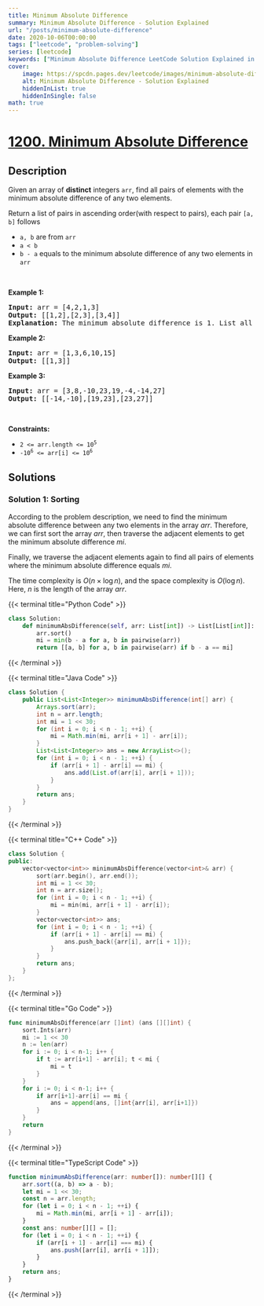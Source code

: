 ```yaml
---
title: Minimum Absolute Difference
summary: Minimum Absolute Difference - Solution Explained
url: "/posts/minimum-absolute-difference"
date: 2020-10-06T00:00:00
tags: ["leetcode", "problem-solving"]
series: [leetcode]
keywords: ["Minimum Absolute Difference LeetCode Solution Explained in all languages", "1200", "leetcode question 1200", "Minimum Absolute Difference", "LeetCode", "leetcode solution in Python3 C++ Java Go PHP Ruby Swift TypeScript Rust C# JavaScript C", "GeeksforGeeks", "InterviewBit", "Coding Ninjas", "HackerRank", "HackerEarth", "CodeChef", "TopCoder", "AlgoExpert", "freeCodeCamp", "Codeforces", "GitHub", "AtCoder", "Samir Paul"]
cover:
    image: https://spcdn.pages.dev/leetcode/images/minimum-absolute-difference.webp
    alt: Minimum Absolute Difference - Solution Explained
    hiddenInList: true
    hiddenInSingle: false
math: true
---
```



# [1200. Minimum Absolute Difference](https://leetcode.com/problems/minimum-absolute-difference)


## Description

<p>Given an array of <strong>distinct</strong> integers <code>arr</code>, find all pairs of elements with the minimum absolute difference of any two elements.</p>

<p>Return a list of pairs in ascending order(with respect to pairs), each pair <code>[a, b]</code> follows</p>

<ul>
	<li><code>a, b</code> are from <code>arr</code></li>
	<li><code>a &lt; b</code></li>
	<li><code>b - a</code> equals to the minimum absolute difference of any two elements in <code>arr</code></li>
</ul>

<p>&nbsp;</p>
<p><strong class="example">Example 1:</strong></p>

<pre>
<strong>Input:</strong> arr = [4,2,1,3]
<strong>Output:</strong> [[1,2],[2,3],[3,4]]
<strong>Explanation: </strong>The minimum absolute difference is 1. List all pairs with difference equal to 1 in ascending order.</pre>

<p><strong class="example">Example 2:</strong></p>

<pre>
<strong>Input:</strong> arr = [1,3,6,10,15]
<strong>Output:</strong> [[1,3]]
</pre>

<p><strong class="example">Example 3:</strong></p>

<pre>
<strong>Input:</strong> arr = [3,8,-10,23,19,-4,-14,27]
<strong>Output:</strong> [[-14,-10],[19,23],[23,27]]
</pre>

<p>&nbsp;</p>
<p><strong>Constraints:</strong></p>

<ul>
	<li><code>2 &lt;= arr.length &lt;= 10<sup>5</sup></code></li>
	<li><code>-10<sup>6</sup> &lt;= arr[i] &lt;= 10<sup>6</sup></code></li>
</ul>

## Solutions

### Solution 1: Sorting

According to the problem description, we need to find the minimum absolute difference between any two elements in the array $arr$. Therefore, we can first sort the array $arr$, then traverse the adjacent elements to get the minimum absolute difference $mi$.

Finally, we traverse the adjacent elements again to find all pairs of elements where the minimum absolute difference equals $mi$.

The time complexity is $O(n \times \log n)$, and the space complexity is $O(\log n)$. Here, $n$ is the length of the array $arr$.

<!-- tabs:start -->

{{< terminal title="Python Code" >}}
```python
class Solution:
    def minimumAbsDifference(self, arr: List[int]) -> List[List[int]]:
        arr.sort()
        mi = min(b - a for a, b in pairwise(arr))
        return [[a, b] for a, b in pairwise(arr) if b - a == mi]
```
{{< /terminal >}}

{{< terminal title="Java Code" >}}
```java
class Solution {
    public List<List<Integer>> minimumAbsDifference(int[] arr) {
        Arrays.sort(arr);
        int n = arr.length;
        int mi = 1 << 30;
        for (int i = 0; i < n - 1; ++i) {
            mi = Math.min(mi, arr[i + 1] - arr[i]);
        }
        List<List<Integer>> ans = new ArrayList<>();
        for (int i = 0; i < n - 1; ++i) {
            if (arr[i + 1] - arr[i] == mi) {
                ans.add(List.of(arr[i], arr[i + 1]));
            }
        }
        return ans;
    }
}
```
{{< /terminal >}}

{{< terminal title="C++ Code" >}}
```cpp
class Solution {
public:
    vector<vector<int>> minimumAbsDifference(vector<int>& arr) {
        sort(arr.begin(), arr.end());
        int mi = 1 << 30;
        int n = arr.size();
        for (int i = 0; i < n - 1; ++i) {
            mi = min(mi, arr[i + 1] - arr[i]);
        }
        vector<vector<int>> ans;
        for (int i = 0; i < n - 1; ++i) {
            if (arr[i + 1] - arr[i] == mi) {
                ans.push_back({arr[i], arr[i + 1]});
            }
        }
        return ans;
    }
};
```
{{< /terminal >}}

{{< terminal title="Go Code" >}}
```go
func minimumAbsDifference(arr []int) (ans [][]int) {
	sort.Ints(arr)
	mi := 1 << 30
	n := len(arr)
	for i := 0; i < n-1; i++ {
		if t := arr[i+1] - arr[i]; t < mi {
			mi = t
		}
	}
	for i := 0; i < n-1; i++ {
		if arr[i+1]-arr[i] == mi {
			ans = append(ans, []int{arr[i], arr[i+1]})
		}
	}
	return
}
```
{{< /terminal >}}

{{< terminal title="TypeScript Code" >}}
```ts
function minimumAbsDifference(arr: number[]): number[][] {
    arr.sort((a, b) => a - b);
    let mi = 1 << 30;
    const n = arr.length;
    for (let i = 0; i < n - 1; ++i) {
        mi = Math.min(mi, arr[i + 1] - arr[i]);
    }
    const ans: number[][] = [];
    for (let i = 0; i < n - 1; ++i) {
        if (arr[i + 1] - arr[i] === mi) {
            ans.push([arr[i], arr[i + 1]]);
        }
    }
    return ans;
}
```
{{< /terminal >}}

<!-- tabs:end -->

<!-- end -->

